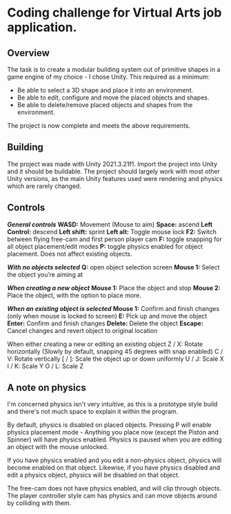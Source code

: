 # Coding challenge for Virtual Arts job application.

## Overview

The task is to create a modular building system out of primitive shapes in a game engine of my choice - I chose Unity. This required as a minimum:

- Be able to select a 3D shape and place it into an environment.
- Be able to edit, configure and move the placed objects and shapes.
- Be able to delete/remove placed objects and shapes from the environment.

The project is now complete and meets the above requirements.

## Building

The project was made with Unity 2021.3.21f1. Import the project into Unity and it should be buildable. The project should largely work with most other Unity versions, as the main Unity features used were rendering and physics which are rarely changed.

## Controls

***General controls***
**WASD:** Movement (Mouse to aim)
**Space:** ascend
**Left Control:** descend
**Left shift:** sprint
**Left alt:** Toggle mouse lock
**F2:** Switch between flying free-cam and first person player cam
**F:** toggle snapping for all object placement/edit modes
**P:** toggle physics enabled for object placement. Does not affect existing objects.

***With no objects selected***
**Q:** open object selection screen
**Mouse 1:** Select the object you’re aiming at

***When creating a new object***
**Mouse 1:** Place the object and stop
**Mouse 2:** Place the object, with the option to place more.

***When an existing object is selected***
**Mouse 1:** Confirm and finish changes (only when mouse is locked to screen)
**E:** Pick up and move the object
**Enter:** Confirm and finish changes
**Delete:** Delete the object
**Escape:** Cancel changes and revert object to original location

When either creating a new or editing an existing object
Z / X: Rotate horizontally (Slowly by default, snapping 45 degrees with snap enabled)
C / V: Rotate vertically
[ / ]: Scale the object up or down uniformly
U / J: Scale X
I / K: Scale Y
O / L: Scale Z

## A note on physics

I'm concerned physics isn't very intuitive, as this is a prototype style build and there's not much space to explain it within the program.

By default, physics is disabled on placed objects. Pressing P will enable physics placement mode - Anything you place now (except the Piston and Spinner) will have physics enabled. Physics is paused when you are editing an object with the mouse unlocked.

If you have physics enabled and you edit a non-physics object, physics will become enabled on that object. Likewise, if you have physics disabled and edit a physics object, physics will be disabled on that object.

The free-cam does not have physics enabled, and will clip through objects. The player controller style cam has physics and can move objects around by colliding with them.

